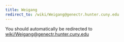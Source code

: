```yaml
---
title: Weigang
redirect_to: /wiki/Weigang@genectr.hunter.cuny.edu
---
```


You should automatically be redirected to [wiki/Weigang@genectr.hunter.cuny.edu](Weigang@genectr.hunter.cuny.edu)
